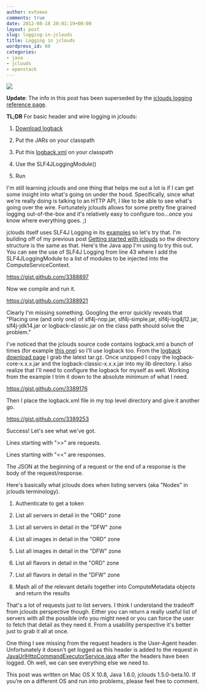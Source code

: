 ```yaml
---
author: evtoews
comments: true
date: 2012-08-18 20:01:19+00:00
layout: post
slug: logging-in-jclouds
title: Logging in jclouds
wordpress_id: 60
categories:
- java
- jclouds
- openstack
---
```


**[![](http://phymata.files.wordpress.com/2012/08/log.jpeg)](http://phymata.files.wordpress.com/2012/08/log.jpeg)**

**Update**: The info in this post has been superseded by the [jclouds logging reference page](http://jclouds.apache.org/reference/logging/).

**TL;DR** For basic header and wire logging in jclouds:



	
  1. [Download logback](http://logback.qos.ch/download.html)

	
  2. Put the JARs on your classpath

	
  3. Put this [logback.xml](https://gist.github.com/raw/3389176/2d40b811bb11020e36a49ecf563ab30d3495dd85/logback.xml) on your classpath

	
  4. Use the SLF4JLoggingModule()

	
  5. Run


I'm still learning jclouds and one thing that helps me out a lot is if I can get some insight into what's going on under the hood. Specifically, since what we're really doing is talking to an HTTP API, I like to be able to see what's going over the wire. Fortunately jclouds allows for some pretty fine grained logging out-of-the-box and it's relatively easy to configure too...once you know where everything goes. ;)

jclouds itself uses SLF4J Logging in its [examples](https://github.com/jclouds/jclouds-examples) so let's try that. I'm building off of my previous post [Getting started with jclouds](http://blog.phymata.com/2012/08/15/getting-started-with-jclouds/) so the directory structure is the same as that. Here's the Java app I'm using to try this out. You can see the use of SLF4J Logging from line 43 where I add the SLF4JLoggingModule to a list of modules to be injected into the ComputeServiceContext.

https://gist.github.com/3388897

Now we compile and run it.

https://gist.github.com/3388921

Clearly I'm missing something. Googling the error quickly reveals that "Placing one (and only one) of slf4j-nop.jar, slf4j-simple.jar, slf4j-log4j12.jar, slf4j-jdk14.jar or logback-classic.jar on the class path should solve the problem."

I've noticed that the jclouds source code contains logback.xml a bunch of times (for example [this one](https://github.com/jclouds/jclouds/blob/master/apis/openstack-keystone/src/test/resources/logback.xml)) so I'll use logback too. From the [logback download page](http://logback.qos.ch/download.html) I grab the latest tar.gz. Once unzipped I copy the logback-core-x.x.x.jar and the logback-classic-x.x.x.jar into my lib directory. I also realize that I'll need to configure the logback for myself as well. Working from the example I trim it down to the absolute minimum of what I need.

https://gist.github.com/3389176

Then I place the logback.xml file in my top level directory and give it another go.

https://gist.github.com/3389253

Success! Let's see what we've got.

Lines starting with ">>" are requests.

Lines starting with "<<" are responses.

The JSON at the beginning of a request or the end of a response is the body of the request/response.

Here's basically what jclouds does when listing servers (aka "Nodes" in jclouds terminology).



	
  1. Authenticate to get a token

	
  2. List all servers in detail in the "ORD" zone

	
  3. List all servers in detail in the "DFW" zone

	
  4. List all images in detail in the "ORD" zone

	
  5. List all images in detail in the "DFW" zone

	
  6. List all flavors in detail in the "ORD" zone

	
  7. List all flavors in detail in the "DFW" zone

	
  8. Mash all of the relevant details together into ComputeMetadata objects and return the results


That's a lot of requests just to list servers. I think I understand the tradeoff from jclouds perspective though. Either you can return a really useful list of servers with all the possible info you might need or you can force the user to fetch that detail as they need it. From a usability perspective it's better just to grab it all at once.

One thing I see missing from the request headers is the User-Agent header. Unfortunately it doesn't get logged as this header is added to the request in [JavaUrlHttpCommandExecutorService.java](https://github.com/jclouds/jclouds/blob/master/core/src/main/java/org/jclouds/http/internal/JavaUrlHttpCommandExecutorService.java) after the headers have been logged. Oh well, we can see everything else we need to.

This post was written on Mac OS X 10.8, Java 1.6.0, jclouds 1.5.0-beta.10. If you’re on a different OS and run into problems, please feel free to comment.
